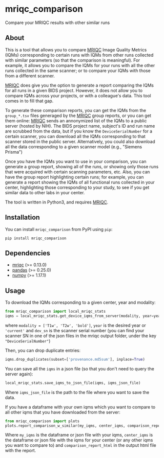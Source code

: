 # mriqc_comparison
Compare your MRIQC results with other similar runs

## About ##

This is a tool that allows you to compare [MRIQC](https://github.com/poldracklab/mriqc) Image Quality Metrics (IQMs) corresponding to certain runs with IQMs from other runs collected with similar parameters (so that the comparison is meaningful). For example, it allows you to compare the IQMs for your runs with all the other runs collected in the same scanner; or to compare your IQMs with those from a different scanner.

[MRIQC](https://github.com/poldracklab/mriqc) does give you the option to generate a report comparing the IQMs for all runs in a given BIDS project. However, it does not allow you to compare IQMs across your projects, or with a colleague's data. This tool comes in to fill that gap.

To generate these comparison reports, you can get the IQMs from the `group_*.tsv` files generaged by the [MRIQC](https://github.com/poldracklab/mriqc) group reports, or you can get them online: [MRIQC](https://github.com/poldracklab/mriqc) sends an annonymized list of the IQMs to a public server (hosted by NIH). The BIDS project name, subject's ID and run name are scrubbed from the data, but if you know the `DeviceSerialNumber` for a certain scanner, you can download all the IQMs corresponding to that scanner stored in the public server. Alternatively, you could also download all the data corresponding to a given scanner model (e.g., "Siemens Prisma")

Once you have the IQMs you want to use in your comparison, you can generate a group report, showing all of the runs, or showing only those runs that were acquired with certain scanning parameters, etc. Also, you can have the group report highlighting certain runs; for example, you can generate a report showing the IQMs of all functional runs collected in your center, highlighting those corresponding to your study, to see if you get similar data to other labs in your center.

The tool is written in Python3, and requires [MRIQC](https://github.com/poldracklab/mriqc).

## Installation ##

You can install `mriqc_comparison` from PyPI using `pip`:

```
pip install mriqc_comparison
```

## Dependencies ##

- [mriqc](https://github.com/poldracklab/mriqc) (>= 0.13.0)
- [pandas](https://pandas.pydata.org) (>= 0.25.0)
- [numpy](https://numpy.org) (>= 1.17.1)


## Usage ##

To download the IQMs corresponding to a given center, year and modality:

```python
from mriqc_comparison import local_mriqc_stats
iqms = local_mriqc_stats.get_device_iqms_from_server(modality, year=year, month='', device_serial_no=dev_sn)
```
where `modality = ['T1w', 'T2w', 'bold']`, `year` is the desired year or `'current'` and `dev_sn` is the scanner serial number (you can find your scanner SN in one of the json files in the mriqc output folder, under the key `"DeviceSerialNumber"`)

Then, you can drop duplicate entries:

```python
iqms.drop_duplicates(subset=['provenance.md5sum'], inplace=True)
```
You can save all the `iqms` in a json file (so that you don't need to query the server again):

```python
local_mriqc_stats.save_iqms_to_json_file(iqms, iqms_json_file)
```
Where `iqms_json_file` is the path to the file where you want to save the data.

If you have a dataframe with your own iqms which you want to compare to all other iqms that you have downloaded from the server:

```python
from mriqc_comparison import plots
plots.report_comparison_w_similar(my_iqms, center_iqms, comparison_report_html)
```
Where `my_iqms` is the dataframe or json file with your iqms, `center_iqms` is the dataframe or json file with the iqms for your center (or any other iqms you want to compare to) and `comparison_report_html` in the output html file with the report.
